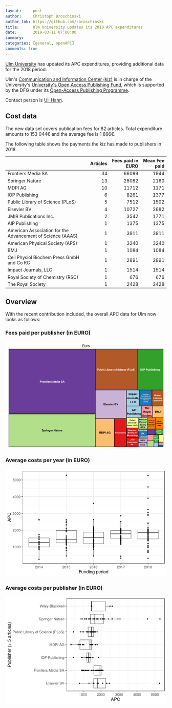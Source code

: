```yaml
---
layout:     post
author:     Christoph Broschinski
author_lnk: https://github.com/cbroschinski
title:      Ulm University updates its 2018 APC expenditures
date:       2019-03-11 07:00:00
summary:    
categories: [general, openAPC]
comments: true
---
```





[Ulm University](https://www.uni-ulm.de/en/homepage.html) has updated its APC expenditures, providing additional data for the 2018 period.

Ulm's [Communication and Information Center (kiz)](https://www.uni-ulm.de/en/einrichtungen/kiz.html) is in charge of the University's [University's Open Access Publishing Fund](https://www.uni-ulm.de/index.php?id=57202), which is supported by the DFG under its [Open-Access Publishing Programme](http://www.dfg.de/en/research_funding/programmes/infrastructure/lis/funding_opportunities/open_access/).

Contact person is [Uli Hahn](mailto:uli.hahn@uni-ulm.de).

## Cost data



The new data set covers publication fees for 82 articles. Total expenditure amounts to 153 044€ and the average fee is 1 866€.

The following table shows the payments the kiz has made to publishers in 2018.


|                                                           | Articles| Fees paid in EURO| Mean Fee paid|
|:----------------------------------------------------------|--------:|-----------------:|-------------:|
|Frontiers Media SA                                         |       34|             66089|          1944|
|Springer Nature                                            |       13|             28082|          2160|
|MDPI AG                                                    |       10|             11712|          1171|
|IOP Publishing                                             |        6|              8261|          1377|
|Public Library of Science (PLoS)                           |        5|              7512|          1502|
|Elsevier BV                                                |        4|             10727|          2682|
|JMIR Publications Inc.                                     |        2|              3542|          1771|
|AIP Publishing                                             |        1|              1375|          1375|
|American Association for the Advancement of Science (AAAS) |        1|              3911|          3911|
|American Physical Society (APS)                            |        1|              3240|          3240|
|BMJ                                                        |        1|              1084|          1084|
|Cell Physiol Biochem Press GmbH and Co KG                  |        1|              2891|          2891|
|Impact Journals, LLC                                       |        1|              1514|          1514|
|Royal Society of Chemistry (RSC)                           |        1|               676|           676|
|The Royal Society                                          |        1|              2428|          2428|

## Overview

With the recent contribution included, the overall APC data for Ulm now looks as follows:

### Fees paid per publisher (in EURO)

![plot of chunk tree_ulm_2019_03_11_full](/figure/tree_ulm_2019_03_11_full-1.png)

###  Average costs per year (in EURO)

![plot of chunk box_ulm_2019_03_11_year_full](/figure/box_ulm_2019_03_11_year_full-1.png)

###  Average costs per publisher (in EURO)

![plot of chunk box_ulm_2019_03_11_publisher_full](/figure/box_ulm_2019_03_11_publisher_full-1.png)
